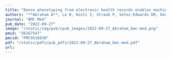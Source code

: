 ```yaml
---
title: "Dense phenotyping from electronic health records enables machine learning-based prediction of preterm birth"
authors: "**Abraham A**, Le B, Kosti I, Straub P, Velez-Edwards DR, Davis LK, Newton JM, Muglia LJ, Rokas A, Bejan CA, Sirota M, Capra JA."
journal: "BMC Med"
pub_date: "2022-09-27"
image: "/static/img/pub/cpub_images/2022-09-27_Abraham_bmc-med.png"
pmid: "36167547"
pmcid: "PMC9516830"
pdf: "/static/pdfs/pub_pdfs/2022-09-27_Abraham_bmc-med.pdf"
url: 
---
```

